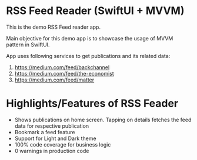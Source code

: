 # RSS Feed Reader (SwiftUI + MVVM)

This is the demo RSS Feed reader app.

Main objective for this demo app is to showcase the usage of MVVM pattern in SwiftUI.

App uses following services to get publications and its related data:

1. https://medium.com/feed/backchannel
1. https://medium.com/feed/the-economist
1. https://medium.com/feed/matter

# Highlights/Features of RSS Feader

* Shows publications on home screen. Tapping on details fetches the feed data for respective publication
* Bookmark a feed feature
* Support for Light and Dark theme
* 100% code coverage for business logic
* 0 warnings in production code
